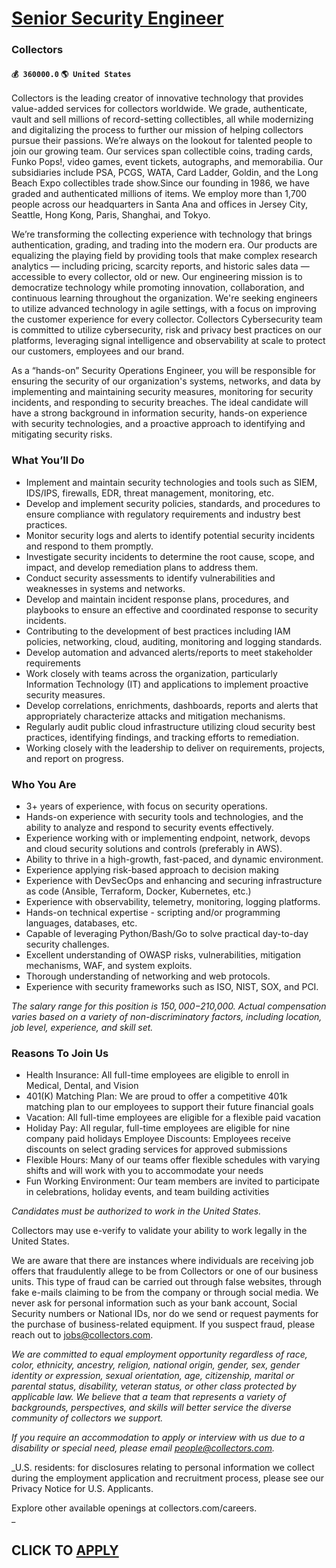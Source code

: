 # [Senior Security Engineer](https://www.remotewlb.com/apply/senior-security-engineer-69375)  
### Collectors  
#### `💰 360000.0` `🌎 United States`  

Collectors is the leading creator of innovative technology that provides value-added services for collectors worldwide. We grade, authenticate, vault and sell millions of record-setting collectibles, all while modernizing and digitalizing the process to further our mission of helping collectors pursue their passions. We’re always on the lookout for talented people to join our growing team. Our services span collectible coins, trading cards, Funko Pops!, video games, event tickets, autographs, and memorabilia. Our subsidiaries include PSA, PCGS, WATA, Card Ladder, Goldin, and the Long Beach Expo collectibles trade show.Since our founding in 1986, we have graded and authenticated millions of items. We employ more than 1,700 people across our headquarters in Santa Ana and offices in Jersey City, Seattle, Hong Kong, Paris, Shanghai, and Tokyo.

We’re transforming the collecting experience with technology that brings authentication, grading, and trading into the modern era. Our products are equalizing the playing field by providing tools that make complex research analytics — including pricing, scarcity reports, and historic sales data — accessible to every collector, old or new. Our engineering mission is to democratize technology while promoting innovation, collaboration, and continuous learning throughout the organization. We're seeking engineers to utilize advanced technology in agile settings, with a focus on improving the customer experience for every collector. Collectors Cybersecurity team is committed to utilize cybersecurity, risk and privacy best practices on our platforms, leveraging signal intelligence and observability at scale to protect our customers, employees and our brand.

As a “hands-on” Security Operations Engineer, you will be responsible for ensuring the security of our organization's systems, networks, and data by implementing and maintaining security measures, monitoring for security incidents, and responding to security breaches. The ideal candidate will have a strong background in information security, hands-on experience with security technologies, and a proactive approach to identifying and mitigating security risks.

### What You’ll Do

  * Implement and maintain security technologies and tools such as SIEM, IDS/IPS, firewalls, EDR, threat management, monitoring, etc. 
  * Develop and implement security policies, standards, and procedures to ensure compliance with regulatory requirements and industry best practices.
  * Monitor security logs and alerts to identify potential security incidents and respond to them promptly.
  * Investigate security incidents to determine the root cause, scope, and impact, and develop remediation plans to address them.
  * Conduct security assessments to identify vulnerabilities and weaknesses in systems and networks.
  * Develop and maintain incident response plans, procedures, and playbooks to ensure an effective and coordinated response to security incidents.
  * Contributing to the development of best practices including IAM policies, networking, cloud, auditing, monitoring and logging standards.
  * Develop automation and advanced alerts/reports to meet stakeholder requirements
  * Work closely with teams across the organization, particularly Information Technology (IT) and applications to implement proactive security measures.
  * Develop correlations, enrichments, dashboards, reports and alerts that appropriately characterize attacks and mitigation mechanisms.
  * Regularly audit public cloud infrastructure utilizing cloud security best practices, identifying findings, and tracking efforts to remediation.
  * Working closely with the leadership to deliver on requirements, projects, and report on progress.

### Who You Are

  * 3+ years of experience, with focus on security operations. 
  * Hands-on experience with security tools and technologies, and the ability to analyze and respond to security events effectively.
  * Experience working with or implementing endpoint, network, devops and cloud security solutions and controls (preferably in AWS).
  * Ability to thrive in a high-growth, fast-paced, and dynamic environment.
  * Experience applying risk-based approach to decision making
  * Experience with DevSecOps and enhancing and securing infrastructure as code (Ansible, Terraform, Docker, Kubernetes, etc.)
  * Experience with observability, telemetry, monitoring, logging platforms.
  * Hands-on technical expertise - scripting and/or programming languages, databases, etc. 
  * Capable of leveraging Python/Bash/Go to solve practical day-to-day security challenges.
  * Excellent understanding of OWASP risks, vulnerabilities, mitigation mechanisms, WAF, and system exploits.
  * Thorough understanding of networking and web protocols.
  * Experience with security frameworks such as ISO, NIST, SOX, and PCI.

_The salary range for this position is $150,000-$210,000. Actual compensation varies based on a variety of non-discriminatory factors, including location, job level, experience, and skill set._

### Reasons To Join Us

  * Health Insurance: All full-time employees are eligible to enroll in Medical, Dental, and Vision 
  * 401(K) Matching Plan: We are proud to offer a competitive 401k matching plan to our employees to support their future financial goals 
  * Vacation: All full-time employees are eligible for a flexible paid vacation 
  * Holiday Pay: All regular, full-time employees are eligible for nine company paid holidays Employee Discounts: Employees receive discounts on select grading services for approved submissions 
  * Flexible Hours: Many of our teams offer flexible schedules with varying shifts and will work with you to accommodate your needs 
  * Fun Working Environment: Our team members are invited to participate in celebrations, holiday events, and team building activities

_Candidates must be authorized to work in the United States._

Collectors may use e-verify to validate your ability to work legally in the United States.

We are aware that there are instances where individuals are receiving job offers that fraudulently allege to be from Collectors or one of our business units. This type of fraud can be carried out through false websites, through fake e-mails claiming to be from the company or through social media. We never ask for personal information such as your bank account, Social Security numbers or National IDs, nor do we send or request payments for the purchase of business-related equipment. If you suspect fraud, please reach out to jobs@collectors.com.

 _We are committed to equal employment opportunity regardless of race, color, ethnicity, ancestry, religion, national origin, gender, sex, gender identity or expression, sexual orientation, age, citizenship, marital or parental status, disability, veteran status, or other class protected by applicable law. We believe that a team that represents a variety of backgrounds, perspectives, and skills will better service the diverse community of collectors we support._

 _If you require an accommodation to apply or interview with us due to a disability or special need, please email people@collectors.com._

 _U.S. residents: for disclosures relating to personal information we collect during the employment application and recruitment process, please see our Privacy Notice for U.S. Applicants.  
  
Explore other available openings at collectors.com/careers.  
_

  
## CLICK TO [APPLY](https://www.remotewlb.com/apply/senior-security-engineer-69375)

